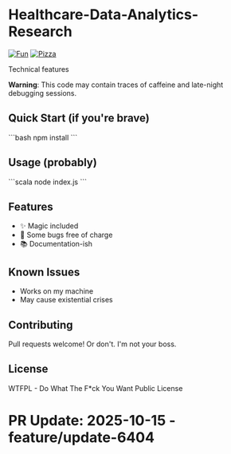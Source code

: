# Healthcare-Data-Analytics-Research

[![Fun](https://img.shields.io/badge/mood-awesome-pink.svg)]()
[![Pizza](https://img.shields.io/badge/pizza-approved-success.svg)]()

Technical features

**Warning**: This code may contain traces of caffeine and late-night debugging sessions.

## Quick Start (if you're brave)

\`\`\`bash
npm install
\`\`\`

## Usage (probably)

\`\`\`scala
node index.js
\`\`\`

## Features

- ✨ Magic included
- 🐛 Some bugs free of charge
- 📚 Documentation-ish

## Known Issues

- Works on my machine
- May cause existential crises

## Contributing

Pull requests welcome! Or don't. I'm not your boss.

## License

WTFPL - Do What The F*ck You Want Public License

# PR Update: 2025-10-15 - feature/update-6404
